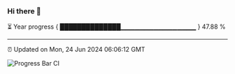 ### Hi there 👋

⏳ Year progress { ██████████████▁▁▁▁▁▁▁▁▁▁▁▁▁▁▁▁ } 47.88 %

---

⏰ Updated on Mon, 24 Jun 2024 06:06:12 GMT

![Progress Bar CI](https://github.com/liununu/liununu/workflows/Progress%20Bar%20CI/badge.svg)
